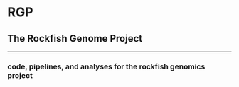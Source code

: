 # RGP
## The Rockfish Genome Project
-------------

### code, pipelines, and analyses for the rockfish genomics project 
